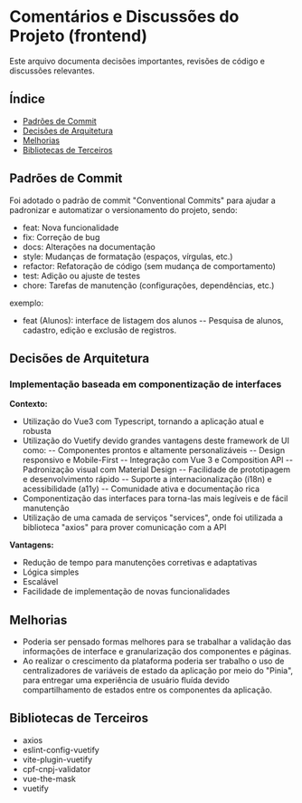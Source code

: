 # Comentários e Discussões do Projeto (frontend)

Este arquivo documenta decisões importantes, revisões de código e discussões relevantes.

## Índice

- [Padrões de Commit](#padrões-de-commit)
- [Decisões de Arquitetura](#decisões-de-arquitetura)
- [Melhorias](#melhorias)
- [Bibliotecas de Terceiros](#bibliotecas-de-terceiros)

## Padrões de Commit

Foi adotado o padrão de commit "Conventional Commits" para ajudar a padronizar e automatizar o versionamento do projeto, sendo:

- feat: Nova funcionalidade
- fix: Correção de bug
- docs: Alterações na documentação
- style: Mudanças de formatação (espaços, vírgulas, etc.)
- refactor: Refatoração de código (sem mudança de comportamento)
- test: Adição ou ajuste de testes
- chore: Tarefas de manutenção (configurações, dependências, etc.)

exemplo:

- feat (Alunos): interface de listagem dos alunos
  -- Pesquisa de alunos, cadastro, edição e exclusão de registros.

## Decisões de Arquitetura

### Implementação baseada em componentização de interfaces

**Contexto:**

- Utilização do Vue3 com Typescript, tornando a aplicação atual e robusta
- Utilização do Vuetify devido grandes vantagens deste framework de UI como:
  -- Componentes prontos e altamente personalizáveis
  -- Design responsivo e Mobile-First
  -- Integração com Vue 3 e Composition API
  -- Padronização visual com Material Design
  -- Facilidade de prototipagem e desenvolvimento rápido
  -- Suporte a internacionalização (i18n) e acessibilidade (a11y)
  -- Comunidade ativa e documentação rica
- Componentização das interfaces para torna-las mais legíveis e de fácil manutenção
- Utilização de uma camada de serviços "services", onde foi utilizada a biblioteca "axios" para prover comunicação com a API

**Vantagens:**

- Redução de tempo para manutenções corretivas e adaptativas
- Lógica simples
- Escalável
- Facilidade de implementação de novas funcionalidades

## Melhorias

- Poderia ser pensado formas melhores para se trabalhar a validação das informações de interface e granularização dos componentes e páginas.
- Ao realizar o crescimento da plataforma poderia ser trabalho o uso de centralizadores de variáveis de estado da aplicação por meio do "Pinia", para entregar uma experiência de usuário fluída devido compartilhamento de estados entre os componentes da aplicação.

## Bibliotecas de Terceiros

- axios
- eslint-config-vuetify
- vite-plugin-vuetify
- cpf-cnpj-validator
- vue-the-mask
- vuetify
